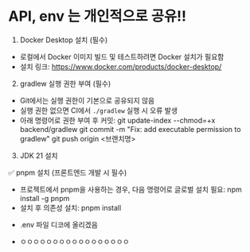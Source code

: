 # API, env 는 개인적으로 공유!!

1. Docker Desktop 설치 (필수)
- 로컬에서 Docker 이미지 빌드 및 테스트하려면 Docker 설치가 필요함
- 설치 링크: https://www.docker.com/products/docker-desktop/

2. gradlew 실행 권한 부여 (필수)
- Git에서는 실행 권한이 기본으로 공유되지 않음
- 실행 권한 없으면 CI에서 `./gradlew` 실행 시 오류 발생
- 아래 명령어로 권한 부여 후 커밋:
  git update-index --chmod=+x backend/gradlew
  git commit -m "Fix: add executable permission to gradlew"
  git push origin <브랜치명>  

3. JDK 21 설치

✅ pnpm 설치 (프론트엔드 개발 시 필수)
- 프로젝트에서 pnpm을 사용하는 경우, 다음 명령어로 글로벌 설치 필요:
  npm install -g pnpm
- 설치 후 의존성 설치:
  pnpm install

* .env 파일 디코에 올리겠음

* ㅇㅇㅇㅇㅇㅇㅇㅇㅇㅇㅇㅇㅇㅇㅇㅇㅇ